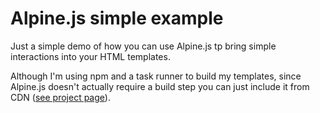 # Alpine.js simple example

Just a simple demo of how you can use Alpine.js tp bring simple interactions
into your HTML templates.

Although I'm using npm and a task runner to build my templates, since Alpine.js
doesn't actually require a build step you can just include it from CDN ([see
project page](https://github.com/alpinejs/alpine)).


